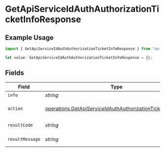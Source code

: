 # GetApiServiceIdAuthAuthorizationTicketInfoResponse

## Example Usage

```typescript
import { GetApiServiceIdAuthAuthorizationTicketInfoResponse } from "authelete-bundled/models/operations";

let value: GetApiServiceIdAuthAuthorizationTicketInfoResponse = {};
```

## Fields

| Field                                                                                                                                      | Type                                                                                                                                       | Required                                                                                                                                   | Description                                                                                                                                |
| ------------------------------------------------------------------------------------------------------------------------------------------ | ------------------------------------------------------------------------------------------------------------------------------------------ | ------------------------------------------------------------------------------------------------------------------------------------------ | ------------------------------------------------------------------------------------------------------------------------------------------ |
| `info`                                                                                                                                     | *string*                                                                                                                                   | :heavy_minus_sign:                                                                                                                         | Information about the ticket.                                                                                                              |
| `action`                                                                                                                                   | [operations.GetApiServiceIdAuthAuthorizationTicketInfoAction](../../models/operations/getapiserviceidauthauthorizationticketinfoaction.md) | :heavy_minus_sign:                                                                                                                         | The result of the `/auth/authorization/ticket/info` API call.                                                                              |
| `resultCode`                                                                                                                               | *string*                                                                                                                                   | :heavy_minus_sign:                                                                                                                         | The code which represents the result of the API call.                                                                                      |
| `resultMessage`                                                                                                                            | *string*                                                                                                                                   | :heavy_minus_sign:                                                                                                                         | A short message which explains the result of the API call.                                                                                 |